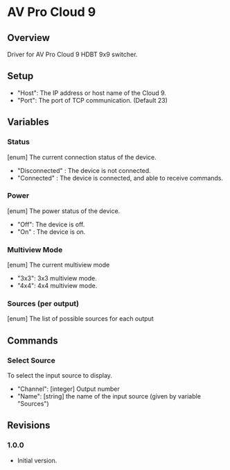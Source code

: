 # AV Pro Cloud 9

## Overview

Driver for AV Pro Cloud 9 HDBT 9x9 switcher.


## Setup
  - "Host": The IP address or host name of the Cloud 9.
  - "Port": The port of TCP communication. (Default 23)


## Variables

### Status
[enum] The current connection status of the device.
  - "Disconnected" : The device is not connected.
  - "Connected" : The device is connected, and able to receive commands.

### Power
[enum] The power status of the device.
  - "Off": The device is off.
  - "On" : The device is on.

### Multiview Mode
[enum] The current multiview mode
  - "3x3": 3x3 multiview mode.
  - "4x4": 4x4 multiview mode.

### Sources (per output)
[enum] The list of possible sources for each output


## Commands

### Select Source
To select the input source to display.
  - "Channel": [integer] Output number
  - "Name": [string] the name of the input source (given by variable "Sources")

## Revisions

### 1.0.0
  - Initial version.